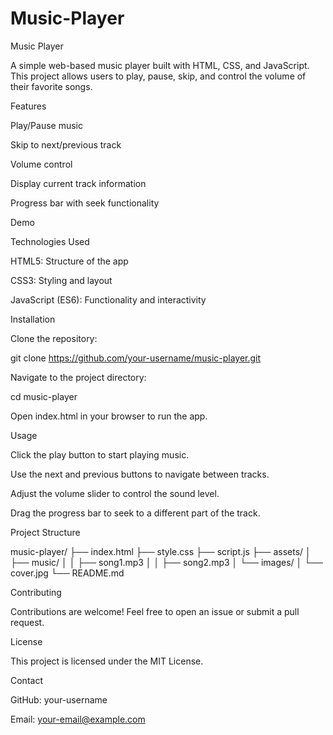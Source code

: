 # Music-Player
Music Player

A simple web-based music player built with HTML, CSS, and JavaScript. This project allows users to play, pause, skip, and control the volume of their favorite songs.

Features

Play/Pause music

Skip to next/previous track

Volume control

Display current track information

Progress bar with seek functionality

Demo



Technologies Used

HTML5: Structure of the app

CSS3: Styling and layout

JavaScript (ES6): Functionality and interactivity

Installation

Clone the repository:

git clone https://github.com/your-username/music-player.git

Navigate to the project directory:

cd music-player

Open index.html in your browser to run the app.

Usage

Click the play button to start playing music.

Use the next and previous buttons to navigate between tracks.

Adjust the volume slider to control the sound level.

Drag the progress bar to seek to a different part of the track.

Project Structure

music-player/
├── index.html
├── style.css
├── script.js
├── assets/
│   ├── music/
│   │   ├── song1.mp3
│   │   ├── song2.mp3
│   └── images/
│       └── cover.jpg
└── README.md

Contributing

Contributions are welcome! Feel free to open an issue or submit a pull request.

License

This project is licensed under the MIT License.

Contact

GitHub: your-username

Email: your-email@example.com

